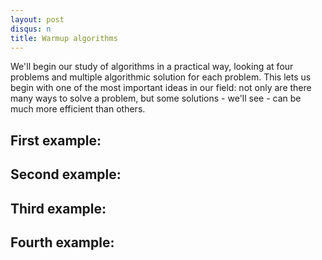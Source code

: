 ```yaml
---
layout: post
disqus: n
title: Warmup algorithms
---
```


We'll begin our study of algorithms in a practical way, looking at four problems and multiple algorithmic solution for each problem. This lets us begin with one of the most important ideas in our field: not only are there many ways to solve a problem, but some solutions - we'll see - can be much more efficient than others.

## First example:

## Second example:

## Third example:

## Fourth example: 
